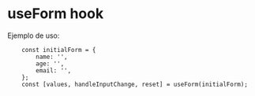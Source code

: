 # useForm hook

Ejemplo de uso:
```
    const initialForm = {
        name: '',
        age: '',
        email: '',
    };
    const [values, handleInputChange, reset] = useForm(initialForm); 
``` 